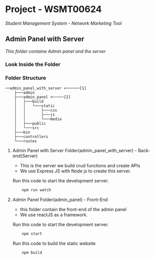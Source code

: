 # Project - WSMT00624
_Student Management System - Network Marketing Tool_

## Admin Panel with Server
_This folder containe Admin panel and the server_



### Look Inside the Folder
### Folder Structure
```
──admin_panel_with_server <──────[1]
    ├───admin
    ├───admin_panel <─────[2]
    │   ├───build
    │   │   └───static
    │   │       ├───css
    │   │       ├───js
    │   │       └───media
    │   ├───public
    │   └───src
    ├───bin
    ├───controllers
    └───routes
```
1. Admin Panel with Server Folder(admin_panel_with_server) - Back-end(Server)
    * This is the server we build crud functions and create APIs
    * We use Express JS with Node js to create this server.

    Run this code to start the development server.
    ```bash
        npm run watch
    ```

2. Admin Panel Folder(admin_panel) - Front-End
    * this folder contain the front-end of the admin panel
    * We use reactJS as a framework.

    Run this code to start the development server.
    ```bash
        npm start
    ```
    Run this code to build the static website
    ```bash
        npm build
    ```
